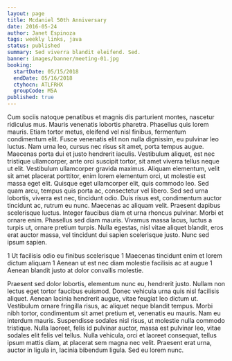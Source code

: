 ```yaml
---
layout: page
title: Mcdaniel 50th Anniversary
date: 2016-05-24
author: Janet Espinoza
tags: weekly links, java
status: published
summary: Sed viverra blandit eleifend. Sed.
banner: images/banner/meeting-01.jpg
booking:
  startDate: 05/15/2018
  endDate: 05/16/2018
  ctyhocn: ATLFRHX
  groupCode: M5A
published: true
---
```

Cum sociis natoque penatibus et magnis dis parturient montes, nascetur ridiculus mus. Mauris venenatis lobortis pharetra. Phasellus quis lorem mauris. Etiam tortor metus, eleifend vel nisl finibus, fermentum condimentum elit. Fusce venenatis elit non nulla dignissim, eu pulvinar leo luctus. Nam urna leo, cursus nec risus sit amet, porta tempus augue. Maecenas porta dui et justo hendrerit iaculis. Vestibulum aliquet, est nec tristique ullamcorper, ante orci suscipit tortor, sit amet viverra tellus neque ut elit. Vestibulum ullamcorper gravida maximus. Aliquam elementum, velit sit amet placerat porttitor, enim lorem elementum orci, ut molestie est massa eget elit. Quisque eget ullamcorper elit, quis commodo leo. Sed quam arcu, tempus quis porta ac, consectetur vel libero.
Sed sed urna lobortis, viverra est nec, tincidunt odio. Duis risus est, condimentum auctor tincidunt ac, rutrum eu nunc. Maecenas ac aliquam velit. Praesent dapibus scelerisque luctus. Integer faucibus diam et urna rhoncus pulvinar. Morbi et ornare enim. Phasellus sed diam mauris. Vivamus massa lacus, luctus a turpis ut, ornare pretium turpis. Nulla egestas, nisl vitae aliquet blandit, eros erat auctor massa, vel tincidunt dui sapien scelerisque justo. Nunc sed ipsum sapien.

1 Ut facilisis odio eu finibus scelerisque
1 Maecenas tincidunt enim et lorem dictum aliquam
1 Aenean ut est nec diam molestie facilisis ac at augue
1 Aenean blandit justo at dolor convallis molestie.

Praesent sed dolor lobortis, elementum nunc eu, hendrerit justo. Nullam non lectus eget tortor faucibus euismod. Donec vehicula urna quis nisl facilisis aliquet. Aenean lacinia hendrerit augue, vitae feugiat leo dictum ut. Vestibulum ornare fringilla risus, ac aliquet neque blandit tempus. Morbi nibh tortor, condimentum sit amet pretium et, venenatis eu mauris. Nam eu interdum mauris. Suspendisse sodales nisl risus, ut molestie nulla commodo tristique. Nulla laoreet, felis id pulvinar auctor, massa est pulvinar leo, vitae sodales elit felis vel tellus. Nulla vehicula, orci et laoreet consequat, tellus ipsum mattis diam, at placerat sem magna nec velit. Praesent erat urna, auctor in ligula in, lacinia bibendum ligula. Sed eu lorem nunc.
